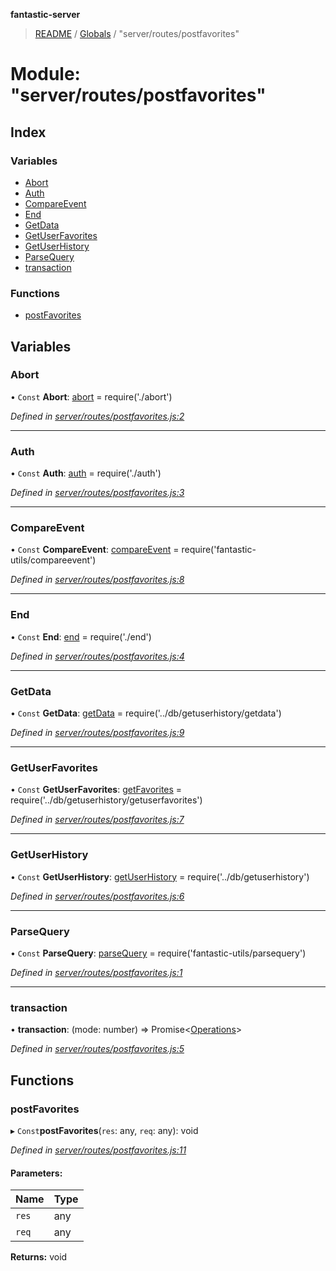 **fantastic-server**

> [README](../README.md) / [Globals](../globals.md) / "server/routes/postfavorites"

# Module: "server/routes/postfavorites"

## Index

### Variables

* [Abort](_server_routes_postfavorites_.md#abort)
* [Auth](_server_routes_postfavorites_.md#auth)
* [CompareEvent](_server_routes_postfavorites_.md#compareevent)
* [End](_server_routes_postfavorites_.md#end)
* [GetData](_server_routes_postfavorites_.md#getdata)
* [GetUserFavorites](_server_routes_postfavorites_.md#getuserfavorites)
* [GetUserHistory](_server_routes_postfavorites_.md#getuserhistory)
* [ParseQuery](_server_routes_postfavorites_.md#parsequery)
* [transaction](_server_routes_postfavorites_.md#transaction)

### Functions

* [postFavorites](_server_routes_postfavorites_.md#postfavorites)

## Variables

### Abort

• `Const` **Abort**: [abort](_server_routes_abort_.md#abort) = require('./abort')

*Defined in [server/routes/postfavorites.js:2](https://github.com/besimorhino/project-fantastic/blob/a9b4b41/server/routes/postfavorites.js#L2)*

___

### Auth

• `Const` **Auth**: [auth](_server_routes_auth_index_.md#auth) = require('./auth')

*Defined in [server/routes/postfavorites.js:3](https://github.com/besimorhino/project-fantastic/blob/a9b4b41/server/routes/postfavorites.js#L3)*

___

### CompareEvent

• `Const` **CompareEvent**: [compareEvent](_packages_fantastic_utils_compareevent_.md#compareevent) = require('fantastic-utils/compareevent')

*Defined in [server/routes/postfavorites.js:8](https://github.com/besimorhino/project-fantastic/blob/a9b4b41/server/routes/postfavorites.js#L8)*

___

### End

• `Const` **End**: [end](_server_routes_end_.md#end) = require('./end')

*Defined in [server/routes/postfavorites.js:4](https://github.com/besimorhino/project-fantastic/blob/a9b4b41/server/routes/postfavorites.js#L4)*

___

### GetData

• `Const` **GetData**: [getData](_server_db_getuserhistory_getdata_.md#getdata) = require('../db/getuserhistory/getdata')

*Defined in [server/routes/postfavorites.js:9](https://github.com/besimorhino/project-fantastic/blob/a9b4b41/server/routes/postfavorites.js#L9)*

___

### GetUserFavorites

• `Const` **GetUserFavorites**: [getFavorites](_server_db_getuserhistory_getuserfavorites_.md#getfavorites) = require('../db/getuserhistory/getuserfavorites')

*Defined in [server/routes/postfavorites.js:7](https://github.com/besimorhino/project-fantastic/blob/a9b4b41/server/routes/postfavorites.js#L7)*

___

### GetUserHistory

• `Const` **GetUserHistory**: [getUserHistory](_server_db_getuserhistory_index_.md#getuserhistory) = require('../db/getuserhistory')

*Defined in [server/routes/postfavorites.js:6](https://github.com/besimorhino/project-fantastic/blob/a9b4b41/server/routes/postfavorites.js#L6)*

___

### ParseQuery

• `Const` **ParseQuery**: [parseQuery](_packages_fantastic_utils_parsequery_.md#parsequery) = require('fantastic-utils/parsequery')

*Defined in [server/routes/postfavorites.js:1](https://github.com/besimorhino/project-fantastic/blob/a9b4b41/server/routes/postfavorites.js#L1)*

___

### transaction

•  **transaction**: (mode: number) => Promise\<[Operations](_packages_fantastic_utils_db_types_d_.md#operations)>

*Defined in [server/routes/postfavorites.js:5](https://github.com/besimorhino/project-fantastic/blob/a9b4b41/server/routes/postfavorites.js#L5)*

## Functions

### postFavorites

▸ `Const`**postFavorites**(`res`: any, `req`: any): void

*Defined in [server/routes/postfavorites.js:11](https://github.com/besimorhino/project-fantastic/blob/a9b4b41/server/routes/postfavorites.js#L11)*

#### Parameters:

Name | Type |
------ | ------ |
`res` | any |
`req` | any |

**Returns:** void
